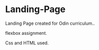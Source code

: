 # Landing-Page

Landing Page created for Odin curriculum..

flexbox assignment.

Css and HTML used.
